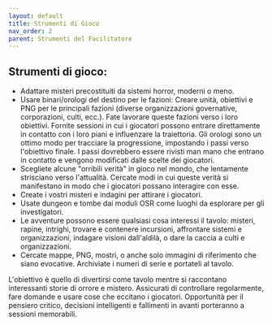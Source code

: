 ```yaml
---
layout: default
title: Strumenti di Gioco
nav_order: 2
parent: Strumenti del Facilitatore
---
```


## Strumenti di gioco:
- Adattare misteri precostituiti da sistemi horror, moderni o meno.
- Usare binari/orologi del destino per le fazioni: Creare unità, obiettivi e PNG per le principali fazioni (diverse organizzazioni governative, corporazioni, culti, ecc.). Fate lavorare queste fazioni verso i loro obiettivi. Fornite sessioni in cui i giocatori possono entrare direttamente in contatto con i loro piani e influenzare la traiettoria. Gli orologi sono un ottimo modo per tracciare la progressione, impostando i passi verso l'obiettivo finale. I passi dovrebbero essere rivisti man mano che entrano in contatto e vengono modificati dalle scelte dei giocatori.
- Scegliete alcune "orribili verità" in gioco nel mondo, che lentamente strisciano verso l'attualità. Cercate modi in cui queste verità si manifestano in modo che i giocatori possano interagire con esse.
- Create i vostri misteri e indagini per attirare i giocatori.
- Usate dungeon e tombe dai moduli OSR come luoghi da esplorare per gli investigatori.
- Le avventure possono essere qualsiasi cosa interessi il tavolo: misteri, rapine, intrighi, trovare e contenere incursioni, affrontare sistemi e organizzazioni, indagare visioni dall'aldilà, o dare la caccia a culti e organizzazioni.
- Cercate mappe, PNG, mostri, o anche solo immagini di riferimento che siano evocative. Archiviate i numeri di serie e portateli al tavolo.

L'obiettivo è quello di divertirsi come tavolo mentre si raccontano interessanti storie di orrore e mistero. Assicurati di controllare regolarmente, fare domande e usare cose che eccitano i giocatori. Opportunità per il pensiero critico, decisioni intelligenti e fallimenti in avanti porteranno a sessioni memorabili.
